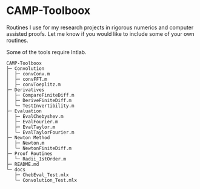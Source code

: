 # CAMP-Toolboox

Routines I use for my research projects in rigorous numerics and computer assisted proofs. 
Let me know if you would like to include some of your own routines.

Some of the tools require Intlab.

```
CAMP-Toolboox
├─ Convolution
│  ├─ convConv.m
│  ├─ convFFT.m
│  ├─ convToeplitz.m
├─ Derivatives
│  ├─ CompareFiniteDiff.m
│  ├─ DeriveFiniteDiff.m
│  └─ TestInvertibility.m
├─ Evaluation
│  ├─ EvalChebyshev.m
│  ├─ EvalFourier.m
│  ├─ EvalTaylor.m
│  └─ EvalTaylorFourier.m
├─ Newton Method
│  ├─ Newton.m
│  └─ NewtonFiniteDiff.m
├─ Proof Routines
│  └─ Radii_1stOrder.m
├─ README.md
└─ docs
   ├─ ChebEval_Test.mlx
   └─ Convolution_Test.mlx

```
